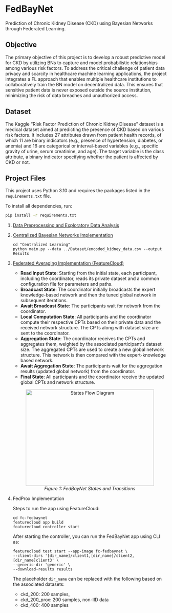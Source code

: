 # FedBayNet
Prediction of Chronic Kidney Disease (CKD) using Bayesian Networks through Federated Learning.

## Objective
The primary objective of this project is to develop a robust predictive model for CKD by utilizing BNs to capture and model probabilistic relationships among various risk factors. To address the critical challenge of patient data privacy and scarcity in healthcare machine learning applications, the project integrates a FL approach that enables multiple healthcare institutions to collaboratively train the BN model on decentralized data. This ensures that sensitive patient data is never exposed outside the source institution, minimizing the risk of data breaches and unauthorized access. 

## Dataset
The Kaggle “Risk Factor Prediction of Chronic Kidney Disease” dataset is a medical dataset aimed at predicting the presence of CKD based on various risk factors. It includes 27 attributes drawn from patient health records, of which 11 are binary indicators (e.g., presence of hypertension, diabetes, or anemia) and 16 are categorical or interval-based variables (e.g., specific gravity of urine, serum creatinine, and age). The target variable is the class attribute, a binary indicator specifying whether the patient is affected by CKD or not.

## Project Files
This project uses Python 3.10 and requires the packages listed in the `requirements.txt` file.

To install all dependencies, run:

```bash
pip install -r requirements.txt
```

1. [Data Preprocessing and Exploratory Data Analysis](./Exploratory%20Data%20Analysis)
2. [Centralized Bayesian Networks Implementation](./Centralized%20Learning)
   ```
   cd "Centralized Learning"
   python main.py --data ../Dataset/encoded_kidney_data.csv --output Results
   ```
3. [Federated Averaging Implementation (FeatureCloud)](./fc-fedbaynet)
   - **Read Input State**: Starting from the initial state, each participant, including the coordinator, reads its private dataset and a common configuration file for parameters and paths.
   - **Broadcast State**: The coordinator initially broadcasts the expert knowledge-based network and then the tuned global network in subsequent iterations.
   - **Await Broadcast State**: The participants wait for network from the coordinator.
   - **Local Computation State**: All participants and the coordinator compute their respective CPTs based on their private data and the received network structure. The CPTs along with dataset size are sent to the coordinator.
   - **Aggregation State**: The coordinator receives the CPTs and aggregates them, weighted by the associated participant's dataset size. The aggregated CPTs are used to create a new global network structure. This network is then
     compared with the expert-knowledge based network.
   - **Await Aggregation State**: The participants wait for the aggregation results (updated global network) from the coordinator.
   - **Final State**: All participants and the coordinator receive the updated global CPTs and network structure.

   <p align="center">
   <img width="400" height="300" alt="States Flow Diagram" src="https://github.com/user-attachments/assets/5dbf302a-b09f-468c-bc7a-0990bcd06b4c" />
     <br>
     <em>Figure 1: FedBayNet States and Transitions</em>
   </p>

4. FedProx Implementation
   
   Steps to run the app using FeatureCloud:
   ```
   cd fc-fedbaynet
   featurecloud app build
   featurecloud controller start
   ```
   After starting the controller, you can run the FedBayNet app using CLI as:
   ```
   featurecloud test start --app-image fc-fedbaynet \
   --client-dirs '[dir_name]/client1,[dir_name]/client2,[dir_name]client3' \
   --generic-dir 'generic' \
   --download-results results
   ```
   The placeholder `dir_name` can be replaced with the following based on the associated datasets:
   - ckd_200: 200 samples,
   - ckd_200_prox: 200 samples, non-IID data
   - ckd_400: 400 samples
